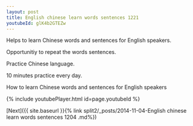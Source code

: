 ```yaml
---
layout: post
title: English chinese learn words sentences 1221 
youtubeId: glK4b2GTEZw
---
```

 
 
Helps to learn Chinese words and sentences for English speakers.

Opportunitiy to repeat the words sentences. 

Practice Chinese language. 
 
10 minutes practice every day. 
 
How to learn Chinese words and sentences for English speakers 
 
{% include youtubePlayer.html id=page.youtubeId %}
 
 
[Next]({{ site.baseurl }}{% link  split2/_posts/2014-11-04-English chinese learn words sentences 1204 .md%})
 
